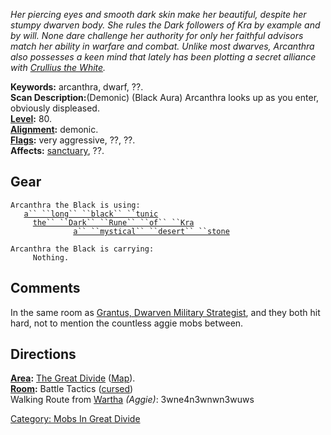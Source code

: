 *Her piercing eyes and smooth dark skin make her beautiful, despite her
stumpy dwarven body. She rules the Dark followers of Kra by example and
by will. None dare challenge her authority for only her faithful
advisors match her ability in warfare and combat. Unlike most dwarves,
Arcanthra also possesses a keen mind that lately has been plotting a
secret alliance with [Crullius the
White](Crullius_The_White.md "wikilink").*

**Keywords:** arcanthra, dwarf, ??.  
**Scan Description:**(Demonic) (Black Aura) Arcanthra looks up as you
enter, obviously displeased.  
**[Level](Level.md "wikilink"):** 80.  
**[Alignment](Alignment.md "wikilink"):** demonic.  
**[Flags](:Category:_Mob_Types.md "wikilink"):** very aggressive, ??,
??.  
**Affects:** [sanctuary](Sanctuary.md "wikilink"), ??.  

## Gear

`Arcanthra the Black is using:`  
<worn about body>`   `[`a`` ``long`` ``black`` ``tunic`](Long_Black_Tunic.md "wikilink")  
<worn on wrist>`     `[`the`` ``Dark`` ``Rune`` ``of`` ``Kra`](Dark_Rune_of_Kra.md "wikilink")  
<held>`              `[`a`` ``mystical`` ``desert`` ``stone`](Mystical_Desert_Stone.md "wikilink")

`Arcanthra the Black is carrying:`  
`     Nothing.`

## Comments

In the same room as [Grantus, Dwarven Military
Strategist](Grantus,_Dwarven_Military_Strategist "wikilink"), and they
both hit hard, not to mention the countless aggie mobs between.

## Directions

**[Area](:Category:_Areas.md "wikilink"):** [The Great
Divide](:Category:_Great_Divide.md "wikilink")
([Map](Great_Divide_Map.md "wikilink")).  
**[Room](:Category:_Rooms.md "wikilink"):** Battle Tactics
([cursed](Cursed_Rooms.md "wikilink"))  
Walking Route from [Wartha](Wartha "wikilink") *(Aggie)*:
3wne4n3wnwn3wuws

[Category: Mobs In Great
Divide](Category:_Mobs_In_Great_Divide "wikilink")
